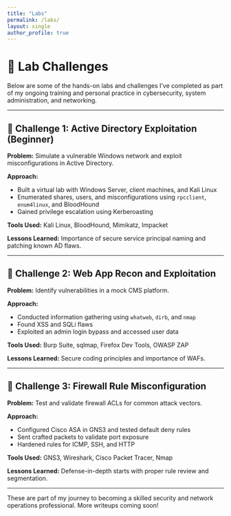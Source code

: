```yaml
---
title: "Labs"
permalink: /labs/
layout: single
author_profile: true
---
```


# 🔬 Lab Challenges

Below are some of the hands-on labs and challenges I’ve completed as part of my ongoing training and personal practice in cybersecurity, system administration, and networking.

---

## 🧪 Challenge 1: Active Directory Exploitation (Beginner)

**Problem:** Simulate a vulnerable Windows network and exploit misconfigurations in Active Directory.

**Approach:**  
- Built a virtual lab with Windows Server, client machines, and Kali Linux  
- Enumerated shares, users, and misconfigurations using `rpcclient`, `enum4linux`, and BloodHound  
- Gained privilege escalation using Kerberoasting  

**Tools Used:** Kali Linux, BloodHound, Mimikatz, Impacket  

**Lessons Learned:** Importance of secure service principal naming and patching known AD flaws.

---

## 🧪 Challenge 2: Web App Recon and Exploitation

**Problem:** Identify vulnerabilities in a mock CMS platform.

**Approach:**  
- Conducted information gathering using `whatweb`, `dirb`, and `nmap`  
- Found XSS and SQLi flaws  
- Exploited an admin login bypass and accessed user data  

**Tools Used:** Burp Suite, sqlmap, Firefox Dev Tools, OWASP ZAP  

**Lessons Learned:** Secure coding principles and importance of WAFs.

---

## 🧪 Challenge 3: Firewall Rule Misconfiguration

**Problem:** Test and validate firewall ACLs for common attack vectors.

**Approach:**  
- Configured Cisco ASA in GNS3 and tested default deny rules  
- Sent crafted packets to validate port exposure  
- Hardened rules for ICMP, SSH, and HTTP

**Tools Used:** GNS3, Wireshark, Cisco Packet Tracer, Nmap

**Lessons Learned:** Defense-in-depth starts with proper rule review and segmentation.

---

These are part of my journey to becoming a skilled security and network operations professional. More writeups coming soon!

